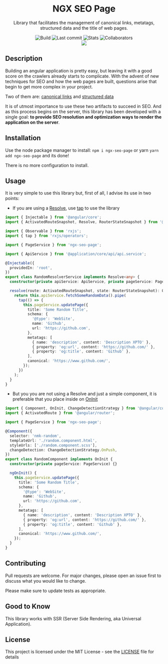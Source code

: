 <h1 align="center">NGX SEO Page</h1>
<p align="center">
  Library that facilitates the management of canonical links, metatags, structured data and the title of web pages.
</p>
<div align="center">
  <img alt="Build" src="https://img.shields.io/travis/nimesko/ngx-seo-page.svg">
  <img alt="Last commit" src="https://img.shields.io/github/last-commit/nimesko/ngx-seo-page.svg">
  <img alt="Stats" src="https://img.shields.io/npm/dw/ngx-seo-page.svg">
  <img alt="Collaborators" src="https://img.shields.io/npm/collaborators/ngx-seo-page.svg">
</div>
<div align="center">
  <a href="https://nodei.co/npm/ngx-seo-page/" target="_blank">
    <img src="https://nodei.co/npm/ngx-seo-page.png?downloads=true&downloadRank=true&stars=true">
  </a>
</div>

## Description

Building an angular application is pretty easy, but leaving it with a good score on the crawlers already starts to complicate. With the advent of new techniques for SEO and how the web pages are built, questions arise that begin to get more complex in your project.

Two of them are: [canonical links](https://en.wikipedia.org/wiki/Canonical_link_element) and [structured data](https://schema.org/)

It is of utmost importance to use these two artifacts to succeed in SEO. And as this process begins on the server, this library has been developed with a single goal: **to provide SEO resolution and optimization ways to render the application on the server**.

## Installation

Use the node package manager to install: `npm i ngx-seo-page` or yarn `yarn add ngx-seo-page` and its done!

There is no more configuration to install.

## Usage

It is very simple to use this library but, first of all, I advise its use in two points:

- If you are using a [Resolve](https://angular.io/api/router/Resolve), use [tap](https://www.learnrxjs.io/operators/utility/do.html) to use the library

```typescript
import { Injectable } from '@angular/core';
import { ActivatedRouteSnapshot, Resolve, RouterStateSnapshot } from '@angular/router';

import { Observable } from 'rxjs';
import { tap } from 'rxjs/operators';

import { PageService } from 'ngx-seo-page';

import { ApiService } from '@application/core/api/api.service';

@Injectable({
  providedIn: 'root',
})
export class RandomResolverService implements Resolve<any> {
  constructor(private apiService: ApiService, private pageService: PageService) {}

  resolve(route: ActivatedRouteSnapshot, state: RouterStateSnapshot): Observable<any> | Promise<any> | any {
    return this.apiService.fetchSomeRandomData().pipe(
      tap(() => {
        this.pageService.updatePage({
          title: 'Some Random Title',
          schema: {
            '@type': 'WebSite',
            name: 'Github',
            url: 'https://github.com',
          },
          metatags: [
            { name: 'description', content: 'Description XPTO' },
            { property: 'og:url', content: 'https://github.com/' },
            { property: 'og:title', content: 'Github' },
          ],
          canonical: 'https://www.github.com/',
        });
      })
    );
  }
}
```

- But you you are not using a Resolve and just a simple component, it is preferable that you place inside on [OnInit](https://angular.io/api/core/OnInit)

```typescript
import { Component, OnInit, ChangeDetectionStrategy } from '@angular/core';
import { ActivatedRoute } from '@angular/router';

import { PageService } from 'ngx-seo-page';

@Component({
  selector: 'nmk-random',
  templateUrl: './random.component.html',
  styleUrls: ['./random.component.scss'],
  changeDetection: ChangeDetectionStrategy.OnPush,
})
export class RandomComponent implements OnInit {
  constructor(private pageService: PageService) {}

  ngOnInit() {
    this.pageService.updatePage({
      title: 'Some Random Title',
      schema: {
        '@type': 'WebSite',
        name: 'Github',
        url: 'https://github.com',
      },
      metatags: [
        { name: 'description', content: 'Description XPTO' },
        { property: 'og:url', content: 'https://github.com/' },
        { property: 'og:title', content: 'Github' },
      ],
      canonical: 'https://www.github.com/',
    });
  }
}
```

## Contributing

Pull requests are welcome. For major changes, please open an issue first to discuss what you would like to change.

Please make sure to update tests as appropriate.

## Good to Know

This library works with SSR (Server Side Rendering, aka Universal Application).

## License

This project is licensed under the MIT License - see the [LICENSE](https://github.com/nimesko/ngx-seo-page/LICENSE) file for details
